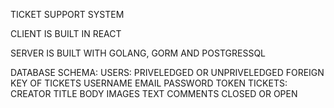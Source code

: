 TICKET SUPPORT SYSTEM

CLIENT IS BUILT IN REACT

SERVER IS BUILT WITH GOLANG, GORM AND POSTGRESSQL

DATABASE SCHEMA:
USERS:
    PRIVELEDGED OR UNPRIVELEDGED
    FOREIGN KEY OF TICKETS
    USERNAME
    EMAIL
    PASSWORD
    TOKEN
TICKETS:
    CREATOR
    TITLE
    BODY
        IMAGES
        TEXT
    COMMENTS
    CLOSED OR OPEN
    

